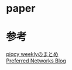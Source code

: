# paper



# 参考
[piqcy weeklyのまとめ](https://www.getrevue.co/profile/icoxfog417)  
[Preferred Networks Blog](https://tech.preferred.jp/ja/blog/)  

